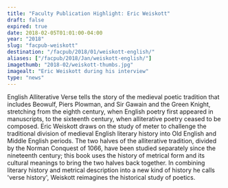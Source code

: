 ```yaml
---
title: "Faculty Publication Highlight: Eric Weiskott"
draft: false
expired: true
date: 2018-02-05T01:01:00-04:00
year: "2018"
slug: "facpub-weiskott"
destination: "/facpub/2018/01/weiskott-english/"
aliases: ["/facpub/2018/Jan/weiskott-english/"]
imagethumb: "2018-02/weiskott-thumbs.jpg"
imagealt: "Eric Weiskott during his interview"
type: "news"
---
```


English Alliterative Verse tells the story of the medieval poetic tradition that includes Beowulf, Piers Plowman, and Sir Gawain and the Green Knight, stretching from the eighth century, when English poetry first appeared in manuscripts, to the sixteenth century, when alliterative poetry ceased to be composed. Eric Weiskott draws on the study of meter to challenge the traditional division of medieval English literary history into Old English and Middle English periods. The two halves of the alliterative tradition, divided by the Norman Conquest of 1066, have been studied separately since the nineteenth century; this book uses the history of metrical form and its cultural meanings to bring the two halves back together. In combining literary history and metrical description into a new kind of history he calls 'verse history', Weiskott reimagines the historical study of poetics.
